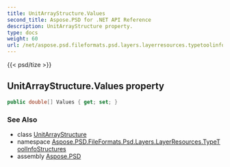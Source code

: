 ```yaml
---
title: UnitArrayStructure.Values
second_title: Aspose.PSD for .NET API Reference
description: UnitArrayStructure property. 
type: docs
weight: 60
url: /net/aspose.psd.fileformats.psd.layers.layerresources.typetoolinfostructures/unitarraystructure/values/
---
```

{{< psd/tize >}}
## UnitArrayStructure.Values property

```csharp
public double[] Values { get; set; }
```

### See Also

* class [UnitArrayStructure](../)
* namespace [Aspose.PSD.FileFormats.Psd.Layers.LayerResources.TypeToolInfoStructures](../../unitarraystructure/)
* assembly [Aspose.PSD](../../../)


